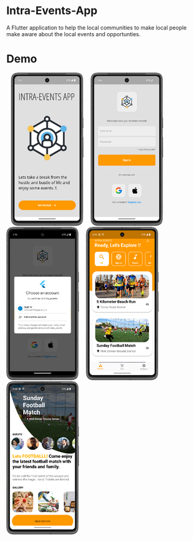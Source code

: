 # Intra-Events-App
A Flutter application to help the local communities to make local people make aware about the local events and opportunties.
# Demo
&nbsp; &nbsp;<img src="demo/ss1.png" height="400"> &nbsp; &nbsp; <img src="demo/ss2.png" height="400">
&nbsp;  &nbsp;<img src="demo/ss3.png" height="400"> &nbsp; &nbsp; <img src="demo/ss4.png" height="400"> &nbsp; &nbsp; <img src="demo/ss5.png" height="400">
